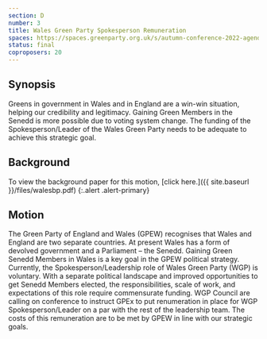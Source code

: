 ```yaml
---
section: D
number: 3
title: Wales Green Party Spokesperson Remuneration
spaces: https://spaces.greenparty.org.uk/s/autumn-conference-2022-agenda-forum/?contentId=101869
status: final
coproposers: 20
---
```

## Synopsis
Greens in government in Wales and in England are a win-win situation, helping our credibility and legitimacy. Gaining Green Members in the Senedd is more possible due to voting system change. The funding of the Spokesperson/Leader of the Wales Green Party needs to be adequate to achieve this strategic goal.

## Background
To view the background paper for this motion, [click here.]({{ site.baseurl }}/files/walesbp.pdf)
{:.alert .alert-primary}

## Motion
The Green Party of England and Wales (GPEW) recognises that Wales and England are two separate countries. At present Wales has a form of devolved government and a Parliament – the Senedd. Gaining Green Senedd Members in Wales is a key goal in the GPEW political strategy. Currently, the  Spokesperson/Leadership role of Wales Green Party (WGP) is voluntary. With a separate political landscape and improved opportunities to get Senedd Members elected, the responsibilities, scale of work, and expectations of this role require commensurate funding. WGP Council are calling on conference to instruct GPEx to put renumeration in place for WGP Spokesperson/Leader on a par with the rest of the leadership team. The costs of this remuneration are to be met by GPEW in line with our strategic goals.
